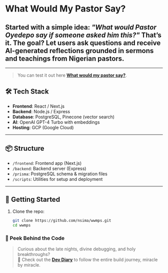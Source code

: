 # What Would My Pastor Say?

## Started with a simple idea: *"What would Pastor Oyedepo say if someone asked him this?"* That’s it. The goal? Let users ask questions and receive AI-generated reflections grounded in sermons and teachings from Nigerian pastors.
---

> You can test it out here [**What would my pastor say?**](https://wwmps.vercel.app).

## 🛠 Tech Stack

- **Frontend**: React / Next.js
- **Backend**: Node.js / Express
- **Database**: PostgreSQL, Pinecone (vector search)
- **AI**: OpenAI GPT-4 Turbo with embeddings
- **Hosting**: GCP (Google Cloud)

---

## 📦 Structure

- `/frontend`: Frontend app (Next.js)
- `/backend`: Backend server (Express)
- `/prisma`: PostgreSQL schema & migration files
- `/scripts`: Utilities for setup and deployment

---

## 🧪 Getting Started

1. Clone the repo:
   ```bash
   git clone https://github.com/nsima/wwmps.git
   cd wwmps

### 📔 Peek Behind the Code

> Curious about the late nights, divine debugging, and holy breakthroughs?  
> 🙏 Check out the [**Dev Diary**](./dev_dairy.md) to follow the entire build journey, miracle by miracle.
